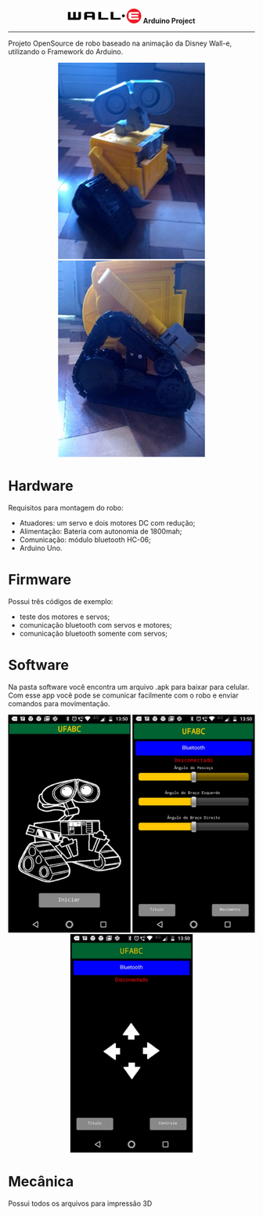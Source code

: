 <p align="center">
  <img src="https://github.com/samillamacedo/wall-e/blob/master/Imagens/Logo.png" width="150" alt="foto do app">
  <strong>Arduino Project</strong>
  <hr>
</p>
Projeto OpenSource de robo baseado na animação da Disney Wall-e, utilizando o Framework do Arduino.
<p align="center">
  <img src="https://github.com/samillamacedo/wall-e/blob/master/Imagens/Overview.jpeg" width="300" alt="foto do app">
  <img src="https://github.com/samillamacedo/wall-e/blob/master/Imagens/ConjuntoEsteira.jpeg" width="300" alt="foto do app">
</p>

# Hardware
Requisitos para montagem do robo:
- Atuadores: um servo e dois motores DC com redução;
- Alimentação: Bateria com autonomia de 1800mah;
- Comunicação: módulo bluetooth HC-06;
- Arduino Uno.

# Firmware
Possui três códigos de exemplo: 
- teste dos motores e servos;
- comunicação bluetooth com servos e motores;
- comunicação bluetooth somente com servos;

# Software
Na pasta software você encontra um arquivo .apk para baixar para celular. Com esse app você pode se comunicar facilmente com o robo e enviar comandos para movimentação.

<p align="center">
  <img src="https://github.com/samillamacedo/wall-e/blob/master/Imagens/AppScreen.jpeg" width="250" alt="foto do app">
  <img src="https://github.com/samillamacedo/wall-e/blob/master/Imagens/appScreenServo.jpeg" width="250" alt="foto do app">
  <img src="https://github.com/samillamacedo/wall-e/blob/master/Imagens/appScreenMotor.jpeg" width="250" alt="foto do app">
</p>

# Mecânica
Possui todos os arquivos para impressão 3D
